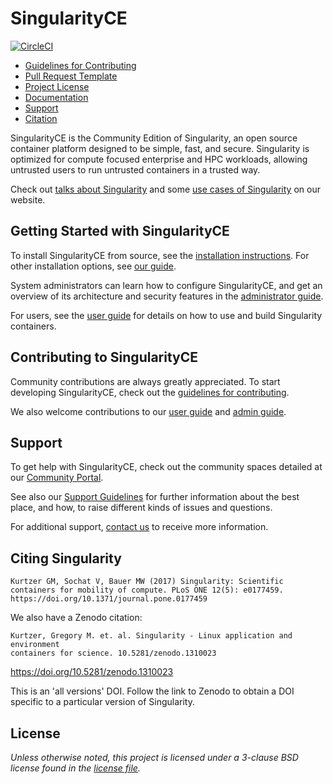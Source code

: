 # SingularityCE

[![CircleCI](https://circleci.com/gh/sylabs/singularity/tree/master.svg?style=svg)](https://circleci.com/gh/sylabs/singularity/tree/master)

- [Guidelines for Contributing](CONTRIBUTING.md)
- [Pull Request Template](.github/PULL_REQUEST_TEMPLATE.md)
- [Project License](LICENSE.md)
- [Documentation](https://www.sylabs.io/docs/)
- [Support](#support)
- [Citation](#citing-singularity)

SingularityCE is the Community Edition of Singularity, an open source container
platform designed to be simple, fast, and secure. Singularity is optimized
for compute focused enterprise and HPC workloads, allowing untrusted users
to run untrusted containers in a trusted way.

Check out [talks about Singularity](https://www.sylabs.io/videos) and some [use
cases of Singularity](https://sylabs.io/case-studies) on our website.

## Getting Started with SingularityCE

To install SingularityCE from source, see the [installation
instructions](INSTALL.md). For other installation options, see [our
guide](https://www.sylabs.io/guides/latest/admin-guide/).

System administrators can learn how to configure SingularityCE, and get an
overview of its architecture and security features in the [administrator
guide](https://www.sylabs.io/guides/latest/admin-guide/).

For users, see the [user
guide](https://www.sylabs.io/guides/latest/user-guide/) for details on how to use
and build Singularity containers.

## Contributing to SingularityCE

Community contributions are always greatly appreciated. To start developing
SingularityCE, check out the [guidelines for contributing](CONTRIBUTING.md).

We also welcome contributions to our [user
guide](https://github.com/sylabs/singularity-userdocs) and [admin
guide](https://github.com/sylabs/singularity-admindocs).

## Support

To get help with SingularityCE, check out the community spaces
detailed at our [Community
Portal](https://www.sylabs.io/singularity/community/).

See also our [Support Guidelines](SUPPORT.md) for further
information about the best place, and how, to raise different kinds of
issues and questions.

For additional support, [contact us](https://www.sylabs.io/contact/) to receive
more information.

## Citing Singularity

```
Kurtzer GM, Sochat V, Bauer MW (2017) Singularity: Scientific containers for mobility of compute. PLoS ONE 12(5): e0177459. https://doi.org/10.1371/journal.pone.0177459
```

We also have a Zenodo citation:

```
Kurtzer, Gregory M. et. al. Singularity - Linux application and environment
containers for science. 10.5281/zenodo.1310023
```

https://doi.org/10.5281/zenodo.1310023

This is an 'all versions' DOI. Follow the link to Zenodo to obtain a DOI specific
to a particular version of Singularity.


## License

_Unless otherwise noted, this project is licensed under a 3-clause BSD license
found in the [license file](LICENSE.md)._
